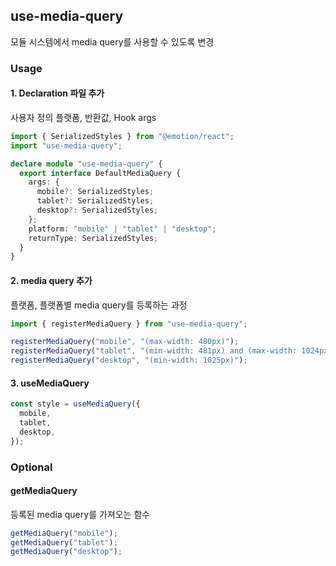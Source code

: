 ## use-media-query

모듈 시스템에서 media query를 사용할 수 있도록 변경

### Usage

#### 1. Declaration 파일 추가

사용자 정의 플랫폼, 반환값, Hook args

```typescript
import { SerializedStyles } from "@emotion/react";
import "use-media-query";

declare module "use-media-query" {
  export interface DefaultMediaQuery {
    args: {
      mobile?: SerializedStyles;
      tablet?: SerializedStyles;
      desktop?: SerializedStyles;
    };
    platform: "mobile" | "tablet" | "desktop";
    returnType: SerializedStyles;
  }
}
```

#### 2. media query 추가

플랫폼, 플랫폼별 media query를 등록하는 과정

```typescript
import { registerMediaQuery } from "use-media-query";

registerMediaQuery("mobile", "(max-width: 480px)");
registerMediaQuery("tablet", "(min-width: 481px) and (max-width: 1024px)");
registerMediaQuery("desktop", "(min-width: 1025px)");
```

#### 3. useMediaQuery

```typescript
const style = useMediaQuery({
  mobile,
  tablet,
  desktop,
});
```

### Optional

#### getMediaQuery

등록된 media query를 가져오는 함수

```typescript
getMediaQuery("mobile");
getMediaQuery("tablet");
getMediaQuery("desktop");
```
